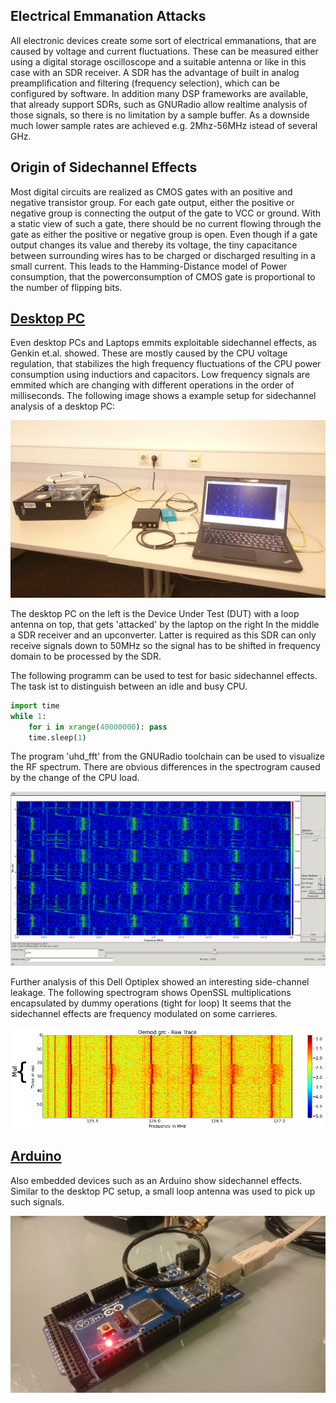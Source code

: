 ## Electrical Emmanation Attacks

All electronic devices create some sort of electrical emmanations, that are caused by voltage and current fluctuations.
These can be measured either using a digital storage oscilloscope and a suitable antenna or like in this case with an SDR receiver.
A SDR has the advantage of built in analog preamplification and filtering (frequency selection), which can be configured by software.
In addition many DSP frameworks are available, that already support SDRs, such as GNURadio allow realtime analysis of those signals, so there is no limitation by a sample buffer.
As a downside much lower sample rates are achieved e.g. 2Mhz-56MHz istead of several GHz.

## Origin of Sidechannel Effects

Most digital circuits are realized as CMOS gates with an positive and negative transistor group.
For each gate output, either the positive or negative group is connecting the output of the gate to VCC or ground.
With a static view of such a gate, there should be no current flowing through the gate as either the positive or negative group is open.
Even though if a gate output changes its value and thereby its voltage, the tiny capacitance between surrounding wires has to be charged or discharged resulting in a small current.
This leads to the Hamming-Distance model of Power consumption, that the powerconsumption of CMOS gate is proportional to the number of flipping bits.


## [Desktop PC](sca/openssl.md)

Even desktop PCs and Laptops emmits exploitable sidechannel effects, as Genkin et.al. showed.
These are mostly caused by the CPU voltage regulation, that stabilizes the high frequency fluctuations of the CPU power consumption using inductiors and capacitors.
Low frequency signals are emmited which are changing with different operations in the order of milliseconds.
The following image shows a example setup for sidechannel analysis of a desktop PC:

![alt tag](images/setup-pc.jpg)

The desktop PC on the left is the Device Under Test (DUT) with a loop antenna on top, that gets 'attacked' by the laptop on the right
In the middle a SDR receiver and an upconverter.
Latter is required as this SDR can only receive signals down to 50MHz so the signal has to be shifted in frequency domain to be processed by the SDR.

The following programm can be used to test for basic sidechannel effects.
The task ist to distinguish between an idle and busy CPU.

```python
import time
while 1:
    for i in xrange(40000000): pass
    time.sleep(1)
```
The program 'uhd_fft' from the GNURadio toolchain can be used to visualize the RF spectrum.
There are obvious differences in the spectrogram caused by the change of the CPU load.

![alt tag](images/idle-busy.jpg)

Further analysis of this Dell Optiplex showed an interesting side-channel leakage.
The following spectrogram shows OpenSSL multiplications encapsulated by dummy operations (tight for loop)
It seems that the sidechannel effects are frequency modulated on some carrieres.

![alt tag](images/dell-mul-raw.jpg)

## [Arduino](arduino.md)

Also embedded devices such as an Arduino show sidechannel effects.
Similar to the desktop PC setup, a small loop antenna was used to pick up such signals.

![alt tag](images/setup-arduino.jpg)
